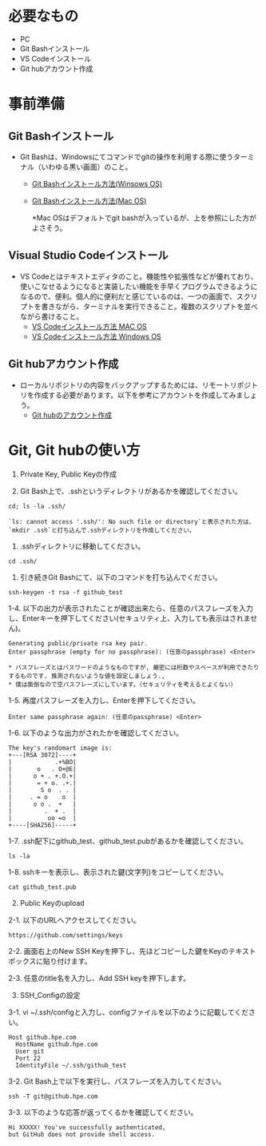 # 必要なもの
+ PC
+ Git Bashインストール
+ VS Codeインストール
+ Git hubアカウント作成

# 事前準備
## Git Bashインストール
+ Git Bashは、Windowsにてコマンドでgitの操作を利用する際に使うターミナル（いわゆる黒い画面）のこと。
  + [Git Bashインストール方法(Winsows OS)](https://eng-entrance.com/git-install)
  + [Git Bashインストール方法(Mac OS)](https://qiita.com/NorsteinBekkler/items/a0622ee6a39d08d61b72)
  
    *Mac OSはデフォルトでgit bashが入っているが、上を参照にした方がよさそう。
## Visual Studio Codeインストール
+ VS Codeとはテキストエディタのこと。機能性や拡張性などが優れており、使いこなせるようになると実装したい機能を手早くプログラムできるようになるので、便利。個人的に便利だと感じているのは、一つの画面で、スクリプトを書きながら、ターミナルを実行できること。複数のスクリプトを並べながら書けること。
  + [VS Codeインストール方法 MAC OS](https://qiita.com/watamura/items/51c70fbb848e5f956fd6)
  + [VS Codeインストール方法 Windows OS](https://qiita.com/psychoroid/items/7d85ae6bade4a67aedb1)

## Git hubアカウント作成
+ ローカルリポジトリの内容をバックアップするためには、リモートリポジトリを作成する必要があります。以下を参考にアカウントを作成してみましょう。
  + [Git hubのアカウント作成](https://techacademy.jp/magazine/6235)

# Git, Git hubの使い方
1. Private Key, Public Keyの作成

  1. Git Bash上で、.sshというディレクトリがあるかを確認してください。
  
    
    cd; ls -la .ssh/
    
    `ls: cannot access '.ssh/': No such file or directory`と表示された方は、`mkdir .ssh`と打ち込んで.sshディレクトリを作成してください。

  1. .sshディレクトリに移動してください。 

    
    cd .ssh/
    
    
  1. 引き続きGit Bashにて、以下のコマンドを打ち込んでください。  
  
    
    ssh-keygen -t rsa -f github_test
    

  1-4. 以下の出力が表示されたことが確認出来たら、任意のパスフレーズを入力し、Enterキーを押下してください(セキュリティ上、入力しても表示はされません)。  
  
    
    Generating public/private rsa key pair.
    Enter passphrase (empty for no passphrase): (任意のpassphrase) <Enter>
    
    * パスフレーズとはパスワードのようなものですが, 厳密には桁数やスペースが利用できたりするものです. 推測されないような値を設定しましょう.,
    * 僕は面倒なので空パスフレーズにしています。（セキュリティを考えるとよくない）

  1-5. 再度パスフレーズを入力し、Enterを押下してください。
  
    
    Enter same passphrase again: (任意のpassphrase) <Enter>
    
    
  1-6. 以下のような出力がされたかを確認してください。
  
    
    The key's randomart image is:
    +---[RSA 3072]----+
    |            .+%BO|
    |       o   . O+@E|
    |      o + . +.O.+|
    |       = + o. .+.|
    |        S o  . . |
    |     . = o    o  |
    |      o o .  +   |
    |         .  + .  |
    |          oo =o  |
    +----[SHA256]-----+
    
    
  1-7. .ssh配下にgithub_test、github_test.pubがあるかを確認してください。
  
    
    ls -la 
    
    
  1-8. sshキーを表示し、表示された鍵(文字列)をコピーしてください。
  
    
    cat github_test.pub
    
    
2. Public Keyのupload

  2-1. 以下のURLへアクセスしてください。
  
    https://github.com/settings/keys

  2-2. 画面右上のNew SSH Keyを押下し、先ほどコピーした鍵をKeyのテキストボックスに貼り付けます。

  2-3. 任意のtitle名を入力し、Add SSH keyを押下します。

3. SSH_Configの設定

  3-1. vi ~/.ssh/configと入力し、configファイルを以下のように記載してください。
  
    
    Host github.hpe.com
      HostName github.hpe.com
      User git
      Port 22
      IdentityFile ~/.ssh/github_test
    
    
  3-2. Git Bash上で以下を実行し、パスフレーズを入力してください。
  
    
    ssh -T git@github.hpe.com
    
    
  3-3. 以下のような応答が返ってくるかを確認してください。  
  
    
    Hi XXXXX! You've successfully authenticated,
    but GitHub does not provide shell access.
    
